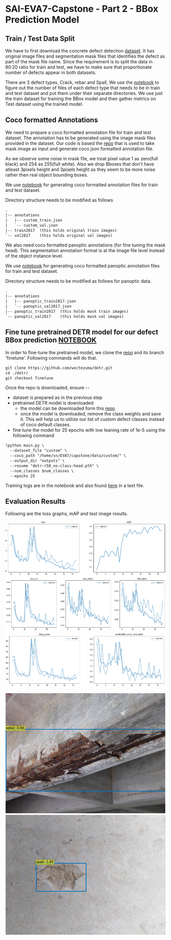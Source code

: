 # SAI-EVA7-Capstone - Part 2 - BBox Prediction Model

## Train / Test Data Split

We have to first download the concrete defect detection [dataset](https://github.com/ZHANGKEON/DIS-YOLO). It has original image files and segmentation mask files that identifies the defect as part of the mask file name. Since the requirement is to split the data in 80:20 ratio for train and test, we have to make sure that proportionate number of defects appear in both datasets.

There are 3 defect types, Crack, rebar and Spall, We use the [notebook](https://github.com/sdev2030/SAI-EVA7-Capstone/blob/main/notebooks/get_train_val_split.ipynb) to figure out the number of files of each defect type that needs to be in train and test dataset and put them under their separate directories. We use just the train dataset for training the BBox model and then gather metrics on Test dataset using the trained model. 

## Coco formatted Annotations

We need to prepare a coco formatted annotation file for train and test dataset. The annotation has to be generated using the image mask files provided in the dataset. Our code is based the [repo](https://github.com/chrise96/image-to-coco-json-converter) that is used to take mask image as input and generate coco json formatted annotation file. 

As we observe some noise in mask file, we treat pixel value 1 as zero(full black) and 254 as 255(full white). Also we drop Bboxes that don't have atleast 3pixels height and 3pixels height as they seem to be more noise rather then real object bounding boxes.

We use [notebook](https://github.com/sdev2030/SAI-EVA7-Capstone/blob/main/notebooks/get_annotations.ipynb) for generating coco formatted annotation files for train and test dataset.

Directory structure needs to be modified as follows

```
.
|-- annotations
|   |-- custom_train.json
|   `-- custom_val.json
|-- train2017  (this holds original train images)
`-- val2017    (this holds original val images)
```

We also need coco formatted panoptic annotations (for fine tuning the mask head). This segmentation annotation format is at the image file level instead of the object instance level.

We use [notebook](https://github.com/sdev2030/SAI-EVA7-Capstone/blob/main/notebooks/get_panoptic_annotations.ipynb) for generating coco formatted panoptic annotation files for train and test dataset.

Directory structure needs to be modified as follows for panoptic data.

```
.
|-- annotations
|   |-- panoptic_train2017.json 
|   `-- panoptic_val2017.json
|-- panoptic_train2017  (this holds mask train images)
`-- panoptic_val2017    (this holds mask val images)

```

## Fine tune pretrained DETR model for our defect BBox prediction [NOTEBOOK](https://github.com/sdev2030/SAI-EVA7-Capstone/blob/main/notebooks/capstone_finetune_detr_bbox_model.ipynb)

In order to fine-tune the pretrained model, we clone the [repo](https://github.com/woctezuma/detr.git) and its branch 'finetune'. Following commands will do that.

```
git clone https://github.com/woctezuma/detr.git
cd ./detr/
git checkout finetune 
```

Once the repo is downloaded, ensure --

- dataset is prepared as in the previous step
- pretrained DETR model is downloaded 
	- the model can be downloaded form this [repo](https://github.com/facebookresearch/detr#model-zoo)
	- once the model is downloaded, remove the class weights and save it. This will help us to utilize our list of custom defect classes instead of coco default classes.
- fine tune the model for 25 epochs with low leaning rate of 1e-5 using the following command

```
!python main.py \
  --dataset_file "custom" \
  --coco_path "/home/sn/EVA7/capstone/data/custom/" \
  --output_dir "outputs" \
  --resume "detr-r50_no-class-head.pth" \
  --num_classes $num_classes \
  --epochs 25
```

Training logs are in the notebook and also found [here](https://github.com/sdev2030/SAI-EVA7-Capstone/blob/main/training_logs/bbox_training_log.txt) in a text file.

## Evaluation Results

Following are the loss graphs, mAP and test image results.

![loss and mAP](https://github.com/sdev2030/SAI-EVA7-Capstone/blob/main/resource_imgs/loss_and_map.png)
![loss graphs](https://github.com/sdev2030/SAI-EVA7-Capstone/blob/main/resource_imgs/loss%20graphs.png)
![error graphs](https://github.com/sdev2030/SAI-EVA7-Capstone/blob/main/resource_imgs/error%20graphs.png)

![test rebar](https://github.com/sdev2030/SAI-EVA7-Capstone/blob/main/resource_imgs/testing_rebar.png)
![test spall](https://github.com/sdev2030/SAI-EVA7-Capstone/blob/main/resource_imgs/testing_spall.png)


